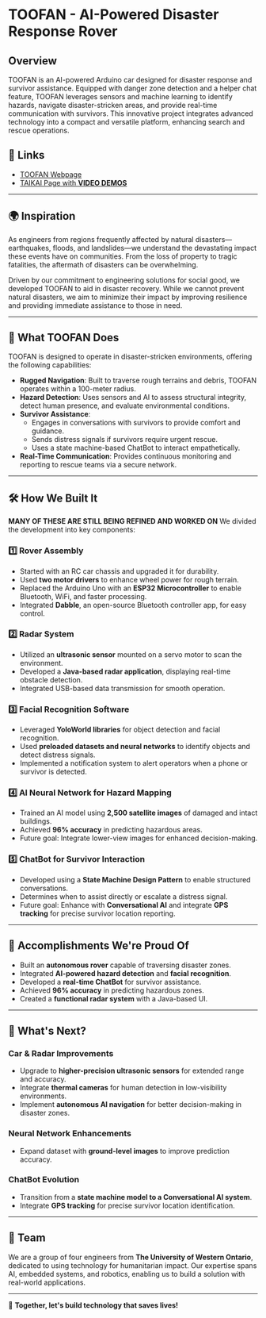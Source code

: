# TOOFAN - AI-Powered Disaster Response Rover

## Overview
TOOFAN is an AI-powered Arduino car designed for disaster response and survivor assistance. Equipped with danger zone detection and a helper chat feature, TOOFAN leverages sensors and machine learning to identify hazards, navigate disaster-stricken areas, and provide real-time communication with survivors. This innovative project integrates advanced technology into a compact and versatile platform, enhancing search and rescue operations.

## 🔗 Links
- [TOOFAN Webpage](https://zsyed44.github.io/T.O.O.F.A.N-Disaster-Management---HawkHacks-2024/dangerzone.html)
- [TAIKAI Page with **VIDEO DEMOS**](https://taikai.network/hackbox/hackathons/hawkhacks/projects/clwdeztan0ek7z9011ozxyf4s/idea)

---

## 🌍 Inspiration
As engineers from regions frequently affected by natural disasters—earthquakes, floods, and landslides—we understand the devastating impact these events have on communities. From the loss of property to tragic fatalities, the aftermath of disasters can be overwhelming.

Driven by our commitment to engineering solutions for social good, we developed TOOFAN to aid in disaster recovery. While we cannot prevent natural disasters, we aim to minimize their impact by improving resilience and providing immediate assistance to those in need.

---

## 🚀 What TOOFAN Does
TOOFAN is designed to operate in disaster-stricken environments, offering the following capabilities:
- **Rugged Navigation**: Built to traverse rough terrains and debris, TOOFAN operates within a 100-meter radius.
- **Hazard Detection**: Uses sensors and AI to assess structural integrity, detect human presence, and evaluate environmental conditions.
- **Survivor Assistance**:
  - Engages in conversations with survivors to provide comfort and guidance.
  - Sends distress signals if survivors require urgent rescue.
  - Uses a state machine-based ChatBot to interact empathetically.
- **Real-Time Communication**: Provides continuous monitoring and reporting to rescue teams via a secure network.

---

## 🛠 How We Built It
**MANY OF THESE ARE STILL BEING REFINED AND WORKED ON**
We divided the development into key components:
### **1️⃣ Rover Assembly**
- Started with an RC car chassis and upgraded it for durability.
- Used **two motor drivers** to enhance wheel power for rough terrain.
- Replaced the Arduino Uno with an **ESP32 Microcontroller** to enable Bluetooth, WiFi, and faster processing.
- Integrated **Dabble**, an open-source Bluetooth controller app, for easy control.

### **2️⃣ Radar System**
- Utilized an **ultrasonic sensor** mounted on a servo motor to scan the environment.
- Developed a **Java-based radar application**, displaying real-time obstacle detection.
- Integrated USB-based data transmission for smooth operation.

### **3️⃣ Facial Recognition Software**
- Leveraged **YoloWorld libraries** for object detection and facial recognition.
- Used **preloaded datasets and neural networks** to identify objects and detect distress signals.
- Implemented a notification system to alert operators when a phone or survivor is detected.

### **4️⃣ AI Neural Network for Hazard Mapping**
- Trained an AI model using **2,500 satellite images** of damaged and intact buildings.
- Achieved **96% accuracy** in predicting hazardous areas.
- Future goal: Integrate lower-view images for enhanced decision-making.

### **5️⃣ ChatBot for Survivor Interaction**
- Developed using a **State Machine Design Pattern** to enable structured conversations.
- Determines when to assist directly or escalate a distress signal.
- Future goal: Enhance with **Conversational AI** and integrate **GPS tracking** for precise survivor location reporting.

---

## 🎉 Accomplishments We're Proud Of
- Built an **autonomous rover** capable of traversing disaster zones.
- Integrated **AI-powered hazard detection** and **facial recognition**.
- Developed a **real-time ChatBot** for survivor assistance.
- Achieved **96% accuracy** in predicting hazardous zones.
- Created a **functional radar system** with a Java-based UI.

---

## 🔮 What's Next?
### **Car & Radar Improvements**
- Upgrade to **higher-precision ultrasonic sensors** for extended range and accuracy.
- Integrate **thermal cameras** for human detection in low-visibility environments.
- Implement **autonomous AI navigation** for better decision-making in disaster zones.

### **Neural Network Enhancements**
- Expand dataset with **ground-level images** to improve prediction accuracy.

### **ChatBot Evolution**
- Transition from a **state machine model to a Conversational AI system**.
- Integrate **GPS tracking** for precise survivor location identification.

---

## 👥 Team
We are a group of four engineers from **The University of Western Ontario**, dedicated to using technology for humanitarian impact. Our expertise spans AI, embedded systems, and robotics, enabling us to build a solution with real-world applications.

---

🚀 **Together, let's build technology that saves lives!**

